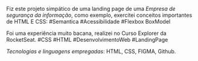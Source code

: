 Fiz este projeto simpático de uma landing page de uma *Empresa de segurança da informação*, como exemplo, exercitei conceitos importantes de HTML E CSS: 
#Semantica #Acessibilidade #Flexbox BoxModel

Foi uma experiência muito bacana, realizei no Curso Explorer da RocketSeat.
#CSS #HTML #DesenvolvimentoWeb #LandingPage

*Tecnologias e linguagens empregadas*: HTML, CSS, FIGMA, Github.
